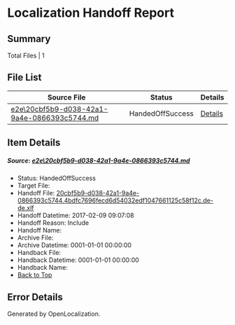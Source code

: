 # <a name='report-top'></a> Localization Handoff Report

## Summary
 Total Files | 1

## File List
 Source File | Status | Details 
 ----------- | ------ | ------- 
 [e2e\20cbf5b9-d038-42a1-9a4e-0866393c5744.md](https://github.com/OpenLocalizationTestOrg/ol-test0/blob/15d4e7dd8160a37bd343dbe865b6614b1da035c4/e2e/20cbf5b9-d038-42a1-9a4e-0866393c5744.md) | HandedOffSuccess | [Details](#4434aea57e608e97753cb98e8b86987a1d5b4e041)

## Item Details
##### <a name='4434aea57e608e97753cb98e8b86987a1d5b4e041'></a> Source: [e2e\20cbf5b9-d038-42a1-9a4e-0866393c5744.md](https://github.com/OpenLocalizationTestOrg/ol-test0/blob/15d4e7dd8160a37bd343dbe865b6614b1da035c4/e2e/20cbf5b9-d038-42a1-9a4e-0866393c5744.md)
* Status: HandedOffSuccess
* Target File: 
* Handoff File: [20cbf5b9-d038-42a1-9a4e-0866393c5744.4bdfc7696fecd6d54032edf1047661125c58f12c.de-de.xlf](https://github.com/OpenLocalizationTestOrg/ol-test0-handoff/blob/9f3e4583bb3f60a4a566950c31862d157eaec2b0/ol-handoff/OpenLocalizationTestOrg/ol-test0-dede/shujia/ht/20cbf5b9-d038-42a1-9a4e-0866393c5744.4bdfc7696fecd6d54032edf1047661125c58f12c.de-de.xlf)
* Handoff Datetime: 2017-02-09 09:07:08
* Handoff Reason: Include
* Handoff Name: 
* Archive File: 
* Archive Datetime: 0001-01-01 00:00:00
* Handback File: 
* Handback Datetime: 0001-01-01 00:00:00
* Handback Name: 
* [Back to Top](#report-top)


## Error Details

Generated by OpenLocalization.
